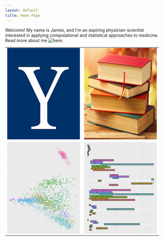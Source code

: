 ```yaml
---
layout: default
title: Home Page
---
```


Welcome! My name is James, and I'm an aspiring physician-scientist interested in applying computational and statistical approaches to medicine. Read more about me ![here](/about). 

<table class="wide">
<tr>
  <td class="left">
    <a href="/archives/2017/08/21/yale-course-notes">
        <img src="/img/yale.jpg" alt="Yale Course Notes" title="Yale Course Notes" style="width:300px;height:300px;">
    </a>
  </td>
  <td class="right">
    <a href="/archives/2017/08/22/book-list">
        <img src="/img/books.jpg" alt="Book List" title="Book List" style="width:300px;height:300px;">
    </a>
  </td>
</tr>
<tr>
  <td class="left">
    <a href="/archives/2017/08/22/gerstein-lab">
        <img src="/img/ercc.jpg" alt="ERCC RNA-Seq Visualization Tool" title="ERCC RNA-Seq Visualization Tool" style="width:300px;height:300px;">
    </a>
  </td>
  <td class="right">
    <a href="/archives/2017/08/22/zak-lab">
        <img src="/img/acmg.jpg" alt="Penetrance of ACMG-59 Cardiac Phenotypes" title="Penetrance of ACMG-59 Cardiac Phenotypes" style="width:300px;height:300px;">
    </a>
  </td>
</tr>
</table>